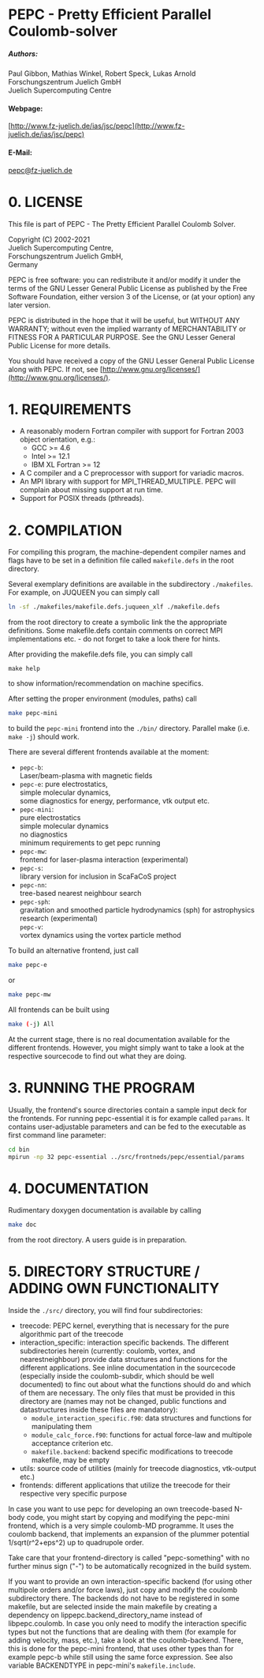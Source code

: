 # PEPC -  Pretty Efficient Parallel Coulomb-solver

##### Authors:  
Paul Gibbon, Mathias Winkel, Robert Speck, Lukas Arnold  
Forschungszentrum Juelich GmbH  
Juelich Supercomputing Centre  

#### Webpage:  
[http://www.fz-juelich.de/ias/jsc/pepc](http://www.fz-juelich.de/ias/jsc/pepc)  
#### E-Mail:  
[pepc@fz-juelich.de](mail-to:pepc@fz-juelich.de)  


# 0. LICENSE

This file is part of PEPC - The Pretty Efficient Parallel Coulomb Solver.

Copyright (C) 2002-2021  
Juelich Supercomputing Centre,   
Forschungszentrum Juelich GmbH,  
Germany

PEPC is free software: you can redistribute it and/or modify
it under the terms of the GNU Lesser General Public License as published by
the Free Software Foundation, either version 3 of the License, or
(at your option) any later version.

PEPC is distributed in the hope that it will be useful,
but WITHOUT ANY WARRANTY; without even the implied warranty of
MERCHANTABILITY or FITNESS FOR A PARTICULAR PURPOSE. See the
GNU Lesser General Public License for more details.

You should have received a copy of the GNU Lesser General Public License
along with PEPC. If not, see [http://www.gnu.org/licenses/](http://www.gnu.org/licenses/).


# 1. REQUIREMENTS

 - A reasonably modern Fortran compiler with support for
   Fortran 2003 object orientation, e.g.:
    - GCC >= 4.6
    - Intel >= 12.1
    - IBM XL Fortran >= 12
 - A C compiler and a C preprocessor with support for
   variadic macros.
 - An MPI library with support for MPI_THREAD_MULTIPLE.
   PEPC will complain about missing support at run time.
 - Support for POSIX threads (pthreads).


# 2. COMPILATION

For compiling this program, the machine-dependent compiler 
names and flags have to be set in a definition file called
`makefile.defs` in the root directory.

Several exemplary definitions are available in the subdirectory
`./makefiles`. For example, on JUQUEEN you can simply call

```sh
ln -sf ./makefiles/makefile.defs.juqueen_xlf ./makefile.defs
```

from the root directory to create a symbolic link the the 
appropriate definitions. Some makefile.defs contain
comments on correct MPI implementations etc. - do not
forget to take a look there for hints.

After providing the makefile.defs file, you can simply
call 

```
make help
```

to show information/recommendation on machine specifics.

After setting the proper environment (modules, paths) 
call 

```sh
make pepc-mini
```

to build the `pepc-mini` frontend into the `./bin/` directory. 
Parallel make (i.e. `make -j`) should work.

There are several different frontends available at the moment:

* `pepc-b`:  
Laser/beam-plasma with magnetic fields  
* `pepc-e`: 
pure electrostatics,  
simple molecular dynamics,  
some diagnostics for energy, performance, vtk output etc.
* `pepc-mini`:  
pure electrostatics  
simple molecular dynamics  
no diagnostics  
minimum requirements to get pepc running  
* `pepc-mw`:  
frontend for laser-plasma interaction (experimental)  
* `pepc-s`:  
library version for inclusion in ScaFaCoS project  
* `pepc-nn`:  
tree-based nearest neighbour search  
* `pepc-sph`:  
gravitation and smoothed particle hydrodynamics (sph) for astrophysics research (experimental)  
`pepc-v`:  
vortex dynamics using the vortex particle method  

To build an alternative frontend, just call

```sh
make pepc-e
```
or
```sh
make pepc-mw
```

All frontends can be built using 

```sh
make (-j) All
```

At the current stage, there is no real documentation available for the
different frontends. However, you might simply want to take a look at 
the respective sourcecode to find out what they are doing.


# 3. RUNNING THE PROGRAM

Usually, the frontend's source directories contain a sample
input deck for the frontends. For running pepc-essential
it is for example called `params`. It contains user-adjustable
parameters and can be fed to the executable as first command
line parameter:
```sh
cd bin
mpirun -np 32 pepc-essential ../src/frontneds/pepc/essential/params
```


# 4. DOCUMENTATION

Rudimentary doxygen documentation is available by calling

```sh
make doc
```

from the root directory. A users guide is in preparation. 


# 5. DIRECTORY STRUCTURE / ADDING OWN FUNCTIONALITY

Inside the `./src/` directory, you will find four subdirectories:
- treecode: PEPC kernel, everything that is necessary for the pure algorithmic part of the treecode
- interaction_specific: interaction specific backends. The different
  subdirectories herein (currently: coulomb, vortex, and
  nearestneighbour) provide data structures and functions
  for the different applications. See inline documentation
  in the sourcecode (especially inside the coulomb-subdir,
  which should be well documented) to finc out about what the
  functions should do and which of them are necessary.
  The only files that must be provided in this directory are
  (names may not be changed, public functions and datastructures
  inside these files are mandatory):
  * `module_interaction_specific.f90`: data structures and functions for manipulating them
  * `module_calc_force.f90`: functions for actual force-law and multipole acceptance criterion etc.
  * `makefile.backend`: backend specific modifications to treecode makefile, may be empty
- utils: source code of utilities (mainly for treecode diagnostics, vtk-output etc.)
- frontends: different applications that utilize the treecode for their respective very specific purpose
            
In case you want to use pepc for developing an own treecode-based N-body code,
you might start by copying and modifying the pepc-mini frontend, which is a 
very simple coulomb-MD programme. It uses the coulomb backend, that implements
an expansion of the plummer potential 1/sqrt(r^2+eps^2) up to quadrupole order.

Take care that your frontend-directory is called "pepc-something" with no 
further minus sign ("-") to be automatically recognized in the build system.

If you want to provide an own interaction-specific backend (for using other
multipole orders and/or force laws), just copy and modify the coulomb subdirectory
there. The backends do not have to be registered in some makefile, but are selected 
inside the main makefile by creating a dependency on lippepc.backend_directory_name
instead of libpepc.coulomb. In case you only need to modify the interaction specific
types but not the functions that are dealing with them (for example for adding 
velocity, mass, etc.), take a look at the coulomb-backend. There, this is done for the
pepc-mini frontend, that uses other types than for example pepc-b while still
using the same force expression. See also variable BACKENDTYPE in pepc-mini's 
`makefile.include`.

